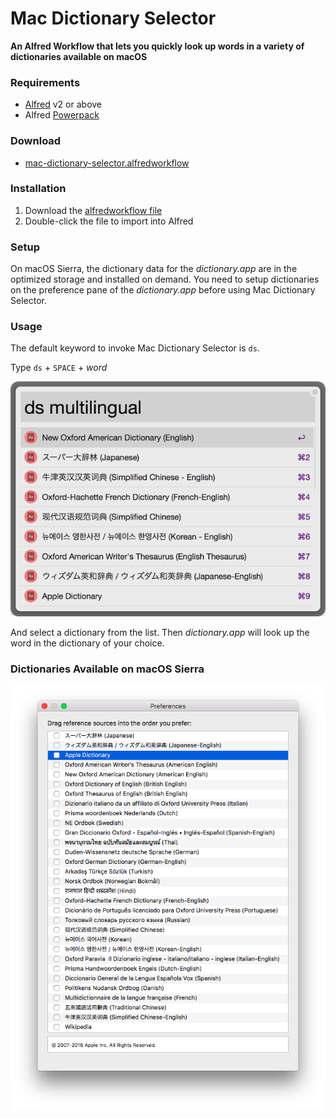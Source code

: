 # Mac Dictionary Selector

**An Alfred Workflow that lets you quickly look up words in a variety of dictionaries available on macOS**

### Requirements

* [Alfred](https://www.alfredapp.com) v2 or above
* Alfred [Powerpack](https://www.alfredapp.com/powerpack/)

### Download

* [mac-dictionary-selector.alfredworkflow](https://github.com/yohasebe/mac-dictionary-selector/raw/master/Mac%20Dictionary%20Selector.alfredworkflow)

### Installation

1. Download the [alfredworkflow file](https://github.com/yohasebe/mac-dictionary-selector/raw/master/Mac%20Dictionary%20Selector.alfredworkflow)
2. Double-click the file to import into Alfred

### Setup

On macOS Sierra, the dictionary data for the _dictionary.app_ are in the optimized storage and installed on demand. You need to setup dictionaries on the preference pane of the _dictionary.app_ before using Mac Dictionary Selector.

### Usage

The default keyword to invoke Mac Dictionary Selector is `ds`.

Type `ds` + `SPACE` + _word_

![screenshot](https://raw.githubusercontent.com/yohasebe/mac-dictionary-selector/master/img/mac-dictionary-selector.png)

And select a dictionary from the list. Then _dictionary.app_ will look up the word in the dictionary of your choice.

### Dictionaries Available on macOS Sierra

![screenshot](https://raw.githubusercontent.com/yohasebe/mac-dictionary-selector/master/img/sierra-dictionaries.png)

